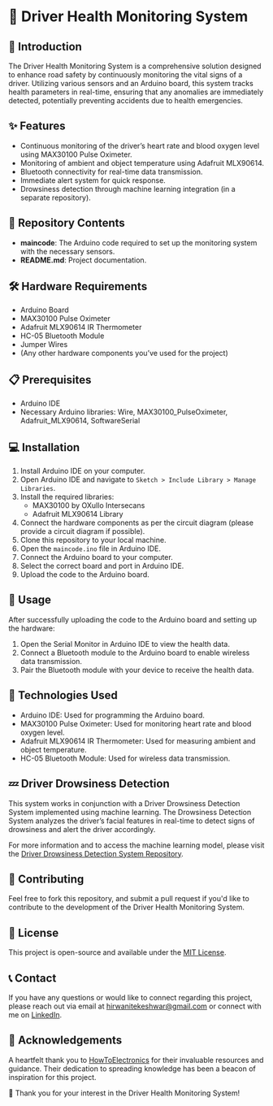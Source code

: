 # 🚗 Driver Health Monitoring System

## 📜 Introduction
The Driver Health Monitoring System is a comprehensive solution designed to enhance road safety by continuously monitoring the vital signs of a driver. Utilizing various sensors and an Arduino board, this system tracks health parameters in real-time, ensuring that any anomalies are immediately detected, potentially preventing accidents due to health emergencies.

## ✨ Features
- Continuous monitoring of the driver’s heart rate and blood oxygen level using MAX30100 Pulse Oximeter.
- Monitoring of ambient and object temperature using Adafruit MLX90614.
- Bluetooth connectivity for real-time data transmission.
- Immediate alert system for quick response.
- Drowsiness detection through machine learning integration (in a separate repository).

## 📁 Repository Contents
- **maincode**: The Arduino code required to set up the monitoring system with the necessary sensors.
- **README.md**: Project documentation.

## 🛠 Hardware Requirements
- Arduino Board
- MAX30100 Pulse Oximeter
- Adafruit MLX90614 IR Thermometer
- HC-05 Bluetooth Module
- Jumper Wires
- (Any other hardware components you’ve used for the project)

## 📋 Prerequisites
- Arduino IDE
- Necessary Arduino libraries: Wire, MAX30100_PulseOximeter, Adafruit_MLX90614, SoftwareSerial

## 💻 Installation
1. Install Arduino IDE on your computer.
2. Open Arduino IDE and navigate to `Sketch > Include Library > Manage Libraries`.
3. Install the required libraries:
    - MAX30100 by OXullo Intersecans
    - Adafruit MLX90614 Library
4. Connect the hardware components as per the circuit diagram (please provide a circuit diagram if possible).
5. Clone this repository to your local machine.
6. Open the `maincode.ino` file in Arduino IDE.
7. Connect the Arduino board to your computer.
8. Select the correct board and port in Arduino IDE.
9. Upload the code to the Arduino board.

## 🚀 Usage
After successfully uploading the code to the Arduino board and setting up the hardware:
1. Open the Serial Monitor in Arduino IDE to view the health data.
2. Connect a Bluetooth module to the Arduino board to enable wireless data transmission.
3. Pair the Bluetooth module with your device to receive the health data.

## 🔧 Technologies Used
- Arduino IDE: Used for programming the Arduino board.
- MAX30100 Pulse Oximeter: Used for monitoring heart rate and blood oxygen level.
- Adafruit MLX90614 IR Thermometer: Used for measuring ambient and object temperature.
- HC-05 Bluetooth Module: Used for wireless data transmission.

## 💤 Driver Drowsiness Detection
This system works in conjunction with a Driver Drowsiness Detection System implemented using machine learning. The Drowsiness Detection System analyzes the driver’s facial features in real-time to detect signs of drowsiness and alert the driver accordingly.

For more information and to access the machine learning model, please visit the [Driver Drowsiness Detection System Repository](https://github.com/TekeshwarHirwani/machine-learning-projects/tree/main/Driver_drowsiness).

## 🤝 Contributing
Feel free to fork this repository, and submit a pull request if you'd like to contribute to the development of the Driver Health Monitoring System.

## 📄 License
This project is open-source and available under the [MIT License](LICENSE).

## 📞 Contact
If you have any questions or would like to connect regarding this project, please reach out via email at hirwanitekeshwar@gmail.com or connect with me on [LinkedIn](https://www.linkedin.com/in/tekeshwar-hirwani).

## 🙌 Acknowledgements
A heartfelt thank you to [HowToElectronics](https://how2electronics.com) for their invaluable resources and guidance. Their dedication to spreading knowledge has been a beacon of inspiration for this project.

🙏 Thank you for your interest in the Driver Health Monitoring System!
